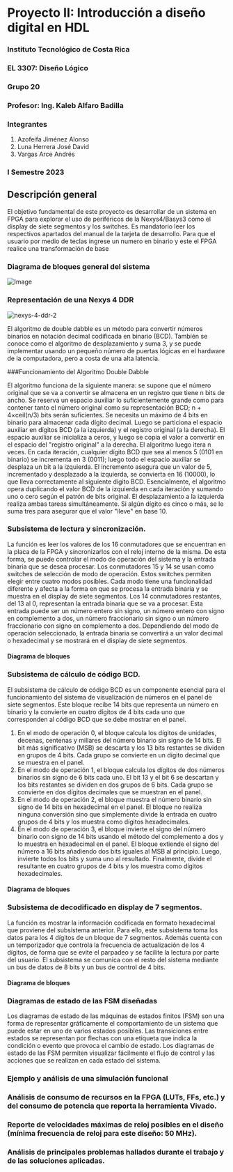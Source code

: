 # Proyecto II: Introducción a diseño digital en HDL

### Instituto Tecnológico de Costa Rica
### EL 3307: Diseño Lógico
### Grupo 20
### Profesor: Ing. Kaleb Alfaro Badilla

### Integrantes
1. Azofeifa Jiménez Alonso
2. Luna Herrera José David
3. Vargas Arce Andrés


### I Semestre 2023

## Descripción general

El objetivo fundamental de este proyecto es desarrollar de un sistema en FPGA para explorar el uso de periféricos de la Nexys4/Basys3 como el display de siete segmentos y los switches. Es mandatorio leer los respectivos apartados del manual de la tarjeta de desarrollo. Para que el usuario por medio de teclas ingrese un numero en binario y este el FPGA realice una transformación de base 

### Diagrama de bloques general del sistema

![Image](https://user-images.githubusercontent.com/111375712/231040286-a2a716a7-fee8-4359-a3a4-1a605ab350e3.png)


### Representación de una Nexys 4 DDR

![nexys-4-ddr-2](https://user-images.githubusercontent.com/111375712/233267532-c767c9a8-8a26-439e-a7d4-a855c1f0dba8.png)

 El algoritmo de double dabble es un método para convertir números binarios en notación decimal codificada en binario (BCD). También se conoce como el algoritmo de desplazamiento y suma 3, y se puede implementar usando un pequeño número de puertas lógicas en el hardware de la computadora, pero a costa de una alta latencia.


###Funcionamiento del Algoritmo Double Dabble

El algoritmo funciona de la siguiente manera: se supone que el número original que se va a convertir se almacena en un registro que tiene n bits de ancho. Se reserva un espacio auxiliar lo suficientemente grande como para contener tanto el número original como su representación BCD; n + 4×ceil(n/3) bits serán suficientes. Se necesita un máximo de 4 bits en binario para almacenar cada dígito decimal. Luego se particiona el espacio auxiliar en dígitos BCD (a la izquierda) y el registro original (a la derecha). El espacio auxiliar se inicializa a ceros, y luego se copia el valor a convertir en el espacio del "registro original" a la derecha. El algoritmo luego itera n veces. En cada iteración, cualquier dígito BCD que sea al menos 5 (0101 en binario) se incrementa en 3 (0011); luego todo el espacio auxiliar se desplaza un bit a la izquierda. El incremento asegura que un valor de 5, incrementado y desplazado a la izquierda, se convierta en 16 (10000), lo que lleva correctamente al siguiente dígito BCD. Esencialmente, el algoritmo opera duplicando el valor BCD de la izquierda en cada iteración y sumando uno o cero según el patrón de bits original. El desplazamiento a la izquierda realiza ambas tareas simultáneamente. Si algún dígito es cinco o más, se le suma tres para asegurar que el valor "lleve" en base 10.

###  Subsistema de lectura y sincronización.
La función es leer los valores de los 16 conmutadores que se encuentran en la placa de la FPGA y sincronizarlos con el reloj interno de la misma. De esta forma, se puede controlar el modo de operación del sistema y la entrada binaria que se desea procesar.
Los conmutadores 15 y 14 se usan como switches de selección de modo de operación. Estos switches permiten elegir entre cuatro modos posibles. Cada modo tiene una funcionalidad diferente y afecta a la forma en que se procesa la entrada binaria y se muestra en el display de siete segmentos.
Los 14 conmutadores restantes, del 13 al 0, representan la entrada binaria que se va a procesar. Esta entrada puede ser un número entero sin signo, un número entero con signo en complemento a dos, un número fraccionario sin signo o un número fraccionario con signo en complemento a dos. Dependiendo del modo de operación seleccionado, la entrada binaria se convertirá a un valor decimal o hexadecimal y se mostrará en el display de siete segmentos.

####  Diagrama de bloques




###  Subsistema de cálculo de código BCD.
El subsistema de cálculo de código BCD es un componente esencial para el funcionamiento del sistema de visualización de números en el panel de siete segmentos. Este bloque recibe 14 bits que representa un número en binario y la convierte en cuatro dígitos de 4 bits cada uno que corresponden al código BCD que se debe mostrar en el panel. 
1. En el modo de operación 0, el bloque calcula los dígitos de unidades, decenas, centenas y millares del número binario sin signo de 14 bits. El bit más significativo (MSB) se descarta y los 13 bits restantes se dividen en grupos de 4 bits. Cada grupo se convierte en un dígito decimal que se muestra en el panel. 
2. En el modo de operación 1, el bloque calcula los dígitos de dos números binarios sin signo de 6 bits cada uno. El bit 13 y el bit 6 se descartan y los bits restantes se dividen en dos grupos de 6 bits. Cada grupo se convierte en dos dígitos decimales que se muestran en el panel. 
3. En el modo de operación 2, el bloque muestra el número binario sin signo de 14 bits en hexadecimal en el panel. El bloque no realiza ninguna conversión sino que simplemente divide la entrada en cuatro grupos de 4 bits y los muestra como dígitos hexadecimales. 
4. En el modo de operación 3, el bloque invierte el signo del número binario con signo de 14 bits usando el método del complemento a dos y lo muestra en hexadecimal en el panel. El bloque extiende el signo del número a 16 bits añadiendo dos bits iguales al MSB al principio. Luego, invierte todos los bits y suma uno al resultado. Finalmente, divide el resultante en cuatro grupos de 4 bits y los muestra como dígitos hexadecimales. 

####  Diagrama de bloques




###  Subsistema de decodificado en display de 7 segmentos. 
La función es mostrar la información codificada en formato hexadecimal que proviene del subsistema anterior. Para ello, este subsistema toma los datos para los 4 dígitos de un bloque de 7 segmentos. Además cuenta con un temporizador que controla la frecuencia de actualización de los 4 dígitos, de forma que se evite el parpadeo y se facilite la lectura por parte del usuario. El subsistema se comunica con el resto del sistema mediante un bus de datos de 8 bits y un bus de control de 4 bits.

####  Diagrama de bloques



### Diagramas de estado de las FSM diseñadas
Los diagramas de estado de las máquinas de estados finitos (FSM) son una forma de representar gráficamente el comportamiento de un sistema que puede estar en uno de varios estados posibles. Las transiciones entre estados se representan por flechas con una etiqueta que indica la condición o evento que provoca el cambio de estado. Los diagramas de estado de las FSM permiten visualizar fácilmente el flujo de control y las acciones que se realizan en cada estado del sistema.



### Ejemplo y análisis de una simulación funcional



### Análisis de consumo de recursos en la FPGA (LUTs, FFs, etc.) y del consumo de potencia que reporta la herramienta Vivado.


### Reporte de velocidades máximas de reloj posibles en el diseño (mínima frecuencia de reloj para este diseño: 50 MHz).


### Análisis de principales problemas hallados durante el trabajo y de las soluciones aplicadas.

